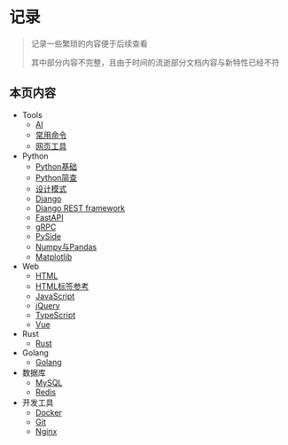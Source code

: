 # 记录

> 记录一些繁琐的内容便于后续查看
>
> 其中部分内容不完整，且由于时间的流逝部分文档内容与新特性已经不符

## 本页内容

- Tools
    - [AI](Tools/AI)
    - [常用命令](Tools/常用命令)
    - [网页工具](Tools/网页工具)
- Python
    - [Python基础](Python/Python基础)
    - [Python简查](Python/Python简查)
    - [设计模式](Python/设计模式)
    - [Django](Python/Django)
    - [Django REST framework](Python/Django%20REST%20framework)
    - [FastAPI](Python/FastAPI)
    - [gRPC](Python/gRPC)
    - [PySide](Python/PySide)
    - [Numpy与Pandas](Python/Numpy与Pandas)
    - [Matplotlib](Python/Matplotlib)
- Web
    - [HTML](Web/HTML)
    - [HTML标签参考](Web/HTML标签参考)
    - [JavaScript](Web/JavaScript)
    - [jQuery](Web/jQuery)
    - [TypeScript](Web/TypeScript)
    - [Vue](Web/Vue)
- Rust
    - [Rust](Rust/Rust)
- Golang
    - [Golang](Golang/Golang)
- 数据库
    - [MySQL](Database/MySQL)
    - [Redis](Database/Redis)
- 开发工具
    - [Docker](Dev/Docker)
    - [Git](Dev/Git)
    - [Nginx](Dev/Nginx)

